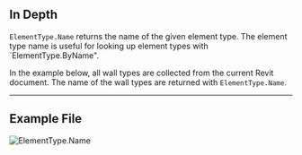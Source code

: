 ## In Depth
`ElementType.Name` returns the name of the given element type. The element type name is useful for looking up element types with `ElementType.ByName".

In the example below, all wall types are collected from the current Revit document. The name of the wall types are returned with `ElementType.Name`.
___
## Example File

![ElementType.Name](./Revit.Elements.ElementType.Name_img.jpg)
